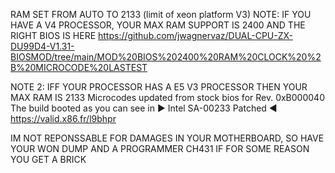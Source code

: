 RAM SET FROM AUTO TO 2133 (limit of xeon platform V3)
NOTE: IF YOU HAVE A V4 PROCESSOR, YOUR MAX RAM SUPPORT IS 2400 AND THE RIGHT BIOS IS HERE https://github.com/jwagnervaz/DUAL-CPU-ZX-DU99D4-V1.31-BIOSMOD/tree/main/MOD%20BIOS%202400%20RAM%20CLOCK%20%2B%20MICROCODE%20LASTEST

NOTE 2:  IFF YOUR PROCESSOR HAS A E5 V3 PROCESSOR THEN YOUR MAX RAM IS 2133 Microcodes updated from stock bios for Rev. 0xB000040 The build booted as you can see in ► Intel SA-00233 Patched ◄ https://valid.x86.fr/l9bhpr

IM NOT REPONSSABLE FOR DAMAGES IN YOUR MOTHERBOARD, SO HAVE YOUR WON DUMP AND A PROGRAMMER CH431 IF FOR SOME REASON YOU GET A BRICK
